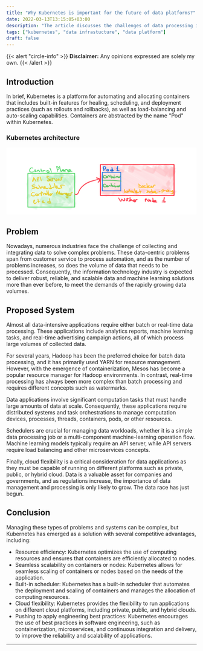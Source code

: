 ```yaml
---
title: "Why Kubernetes is important for the future of data platforms?"
date: 2022-03-13T13:15:05+03:00
description: "The article discusses the challenges of data processing in various industries and proposes Kubernetes as a solution for managing distributed systems and task orchestrations, with advantages such as resource efficiency, seamless scalability, a built-in scheduler, cloud flexibility, and the ability to apply engineering best practices."
tags: ["kubernetes", "data infrastucture", "data platform"]
draft: false
---
```


{{< alert "circle-info" >}}
**Disclaimer:** Any opinions expressed are solely my own.
{{< /alert >}}

## Introduction

In brief, Kubernetes is a platform for automating and allocating containers that includes built-in features for healing, scheduling, and deployment practices (such as rollouts and rollbacks), as well as load-balancing and auto-scaling capabilities. Containers are abstracted by the name "Pod" within Kubernetes.

### Kubernetes architecture

![Kubernetes Architecture](kubernetes_architecture.png)

## Problem

Nowadays, numerous industries face the challenge of collecting and integrating data to solve complex problems. These data-centric problems span from customer service to process automation, and as the number of problems increases, so does the volume of data that needs to be processed. Consequently, the information technology industry is expected to deliver robust, reliable, and scalable data and machine learning solutions more than ever before, to meet the demands of the rapidly growing data volumes.

## Proposed System

Almost all data-intensive applications require either batch or real-time data processing. These applications include analytics reports, machine learning tasks, and real-time advertising campaign actions, all of which process large volumes of collected data.

For several years, Hadoop has been the preferred choice for batch data processing, and it has primarily used YARN for resource management. However, with the emergence of containerization, Mesos has become a popular resource manager for Hadoop environments. In contrast, real-time processing has always been more complex than batch processing and requires different concepts such as watermarks.

Data applications involve significant computation tasks that must handle large amounts of data at scale. Consequently, these applications require distributed systems and task orchestrations to manage computation devices, processes, threads, containers, pods, or other resources.

Schedulers are crucial for managing data workloads, whether it is a simple data processing job or a multi-component machine-learning operation flow. Machine learning models typically require an API server, while API servers require load balancing and other microservices concepts.

Finally, cloud flexibility is a critical consideration for data applications as they must be capable of running on different platforms such as private, public, or hybrid cloud. Data is a valuable asset for companies and governments, and as regulations increase, the importance of data management and processing is only likely to grow. The data race has just begun.

## Conclusion

Managing these types of problems and systems can be complex, but Kubernetes has emerged as a solution with several competitive advantages, including:

- Resource efficiency: Kubernetes optimizes the use of computing resources and ensures that containers are efficiently allocated to nodes.
- Seamless scalability on containers or nodes: Kubernetes allows for seamless scaling of containers or nodes based on the needs of the application.
- Built-in scheduler: Kubernetes has a built-in scheduler that automates the deployment and scaling of containers and manages the allocation of computing resources.
- Cloud flexibility: Kubernetes provides the flexibility to run applications on different cloud platforms, including private, public, and hybrid clouds.
- Pushing to apply engineering best practices: Kubernetes encourages the use of best practices in software engineering, such as containerization, microservices, and continuous integration and delivery, to improve the reliability and scalability of applications.

---

<script async data-uid="46fa8c47ab" src="https://mert-kavi.ck.page/46fa8c47ab/index.js"></script>
